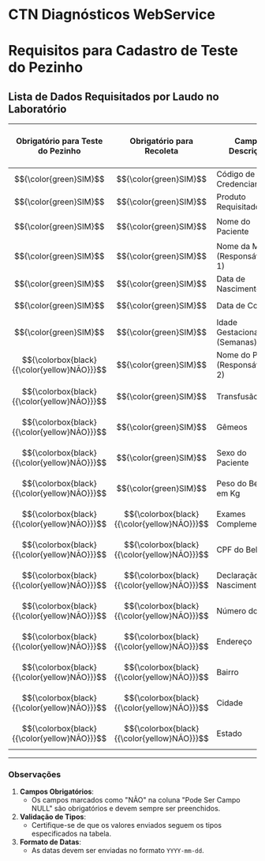 # CTN Diagnósticos WebService

# **Requisitos para Cadastro de Teste do Pezinho**

## **Lista de Dados Requisitados por Laudo no Laboratório**

| **Obrigatório para Teste do Pezinho** | **Obrigatório para Recoleta** | **Campo Descrição**                  | **Codinome no Sistema**        | **Tipo**                                 | **Pode Ser Campo NULL** |
|---------------------------------------|--------------------------------|---------------------------------------|---------------------------------|------------------------------------------|--------------------------|
| $${\color{green}SIM}$$                                   | $${\color{green}SIM}$$                            | Código de Credenciamento             | `codigoCredenciado`            | `INT`                                   | NÃO                      |
| $${\color{green}SIM}$$                                   | $${\color{green}SIM}$$                            | Produto Requisitado                  | `codigoProduto`                | `INT`                                   | NÃO                      |
| $${\color{green}SIM}$$                                   | $${\color{green}SIM}$$                            | Nome do Paciente                     | `nome`                         | `VARCHAR(max 250 dígitos)`              | NÃO                      |
| $${\color{green}SIM}$$                                   | $${\color{green}SIM}$$                            | Nome da Mãe (Responsável Nº 1)       | `nomeResponsavel`              | `VARCHAR(max 250 dígitos)`              | NÃO                      |
| $${\color{green}SIM}$$                                   | $${\color{green}SIM}$$                            | Data de Nascimento                   | `dataNascimento`               | `DATE(YYYY-mm-dd)`                      | NÃO                      |
| $${\color{green}SIM}$$                                   | $${\color{green}SIM}$$                            | Data de Coleta                       | `dataColeta`                   | `DATE(YYYY-mm-dd)`                      | NÃO                      |
| $${\color{green}SIM}$$                                   | $${\color{green}SIM}$$                            | Idade Gestacional (Semanas)          | `ig`                           | `INT`                                   | NÃO                      |
| $${\colorbox{black}{{\color{yellow}NÃO}}}$$                                   | $${\color{green}SIM}$$                            | Nome do Pai (Responsável Nº 2)       | `nomeResponsavelDois`          | `VARCHAR(max 250 dígitos)`              | SIM                      |
| $${\colorbox{black}{{\color{yellow}NÃO}}}$$                                   | $${\color{green}SIM}$$                            | Transfusão                           | `transfusao`                   | `BOOLEAN (1 ou 0)`                      | SIM                      |
| $${\colorbox{black}{{\color{yellow}NÃO}}}$$                                   | $${\color{green}SIM}$$                            | Gêmeos                               | `gemeos`                       | `BOOLEAN (1 ou 0)`                      | SIM                      |
| $${\colorbox{black}{{\color{yellow}NÃO}}}$$                                   | $${\color{green}SIM}$$                            | Sexo do Paciente                     | `sexo`                         | `CHAR(max 1 dígito)` – “M” ou “F”       | SIM                      |
| $${\colorbox{black}{{\color{yellow}NÃO}}}$$                                   | $${\color{green}SIM}$$                            | Peso do Bebê em Kg                   | `pesoDoBebe`                   | `FLOAT`                                 | SIM                      |
| $${\colorbox{black}{{\color{yellow}NÃO}}}$$                                   | $${\colorbox{black}{{\color{yellow}NÃO}}}$$                            | Exames Complementares                | `exames`                       | `ARRAY(INT)`                            | SIM                      |
| $${\colorbox{black}{{\color{yellow}NÃO}}}$$                                   | $${\colorbox{black}{{\color{yellow}NÃO}}}$$                            | CPF do Bebê                          | `cpfDoBebe`                    | `VARCHAR(max 11 dígitos)`               | SIM                      |
| $${\colorbox{black}{{\color{yellow}NÃO}}}$$                                   | $${\colorbox{black}{{\color{yellow}NÃO}}}$$                            | Declaração de Nascimento Vivo        | `declaracaoNascimentoVivo`     | `VARCHAR(max 100 dígitos)`              | SIM                      |
| $${\colorbox{black}{{\color{yellow}NÃO}}}$$                                   | $${\colorbox{black}{{\color{yellow}NÃO}}}$$                            | Número do CEP                        | `cep`                          | `VARCHAR(max 8 dígitos)`                | SIM                      |
| $${\colorbox{black}{{\color{yellow}NÃO}}}$$                                   | $${\colorbox{black}{{\color{yellow}NÃO}}}$$                            | Endereço                             | `endereco`                     | `VARCHAR(max 250 dígitos)`              | SIM                      |
| $${\colorbox{black}{{\color{yellow}NÃO}}}$$                                   | $${\colorbox{black}{{\color{yellow}NÃO}}}$$                            | Bairro                               | `bairro`                       | `VARCHAR(max 250 dígitos)`              | SIM                      |
| $${\colorbox{black}{{\color{yellow}NÃO}}}$$                                   | $${\colorbox{black}{{\color{yellow}NÃO}}}$$                            | Cidade                               | `cidade`                       | `VARCHAR(max 250 dígitos)`              | SIM                      |
| $${\colorbox{black}{{\color{yellow}NÃO}}}$$                                   | $${\colorbox{black}{{\color{yellow}NÃO}}}$$                            | Estado                               | `estado`                       | `CHAR(max 2 dígitos)`                   | SIM                      |

---

### **Observações**
1. **Campos Obrigatórios**:
   - Os campos marcados como "NÃO" na coluna "Pode Ser Campo NULL" são obrigatórios e devem sempre ser preenchidos.
2. **Validação de Tipos**:
   - Certifique-se de que os valores enviados seguem os tipos especificados na tabela.
3. **Formato de Datas**:
   - As datas devem ser enviadas no formato `YYYY-mm-dd`.
